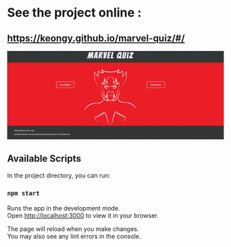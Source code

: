 # See the project online :
## https://keongy.github.io/marvel-quiz/#/

![Alt text](./public/img/marvel_quizz_screen.jpg?raw=true "Marvel Quiz")

## Available Scripts

In the project directory, you can run:

### `npm start`

Runs the app in the development mode.\
Open [http://localhost:3000](http://localhost:3000) to view it in your browser.

The page will reload when you make changes.\
You may also see any lint errors in the console.

